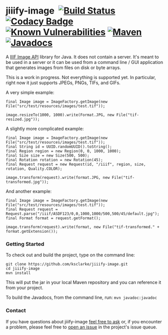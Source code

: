 # jiiify-image &nbsp;[![Build Status](https://travis-ci.org/ksclarke/jiiify-image.svg)](https://travis-ci.org/ksclarke/jiiify-image) [![Codacy Badge](https://api.codacy.com/project/badge/Coverage/39ce86dea4e94e969aba8b50a42cf7f8)](https://www.codacy.com/app/ksclarke/jiiify-image?utm_source=github.com&utm_medium=referral&utm_content=ksclarke/jiiify-image&utm_campaign=Badge_Coverage) [![Known Vulnerabilities](https://snyk.io/test/github/ksclarke/jiiify-image/badge.svg)](https://snyk.io/test/github/ksclarke/jiiify-image) [![Maven](https://img.shields.io/maven-metadata/v/http/central.maven.org/maven2/info/freelibrary/jiiify-image/maven-metadata.xml.svg?colorB=brightgreen)](http://mvnrepository.com/artifact/info.freelibrary/jiiify-image) [![Javadocs](http://javadoc.io/badge/info.freelibrary/jiiify-image.svg)](http://projects.freelibrary.info/jiiify-image/javadocs.html)

A [IIIF Image API](http://iiif.io/api/image) library for Java. It does not contain a server. It's meant to be used in a server or it can be used from a command line / GUI application that generates images from files on disk or byte arrays.

This is a work in progress. Not everything is supported yet. In particular, right now it just supports JPEGs, PNGs, TIFs, and GIFs.

A very simple example:

    final Image image = ImageFactory.getImage(new File("src/test/resources/images/test.tif"));
    
    image.resizeTo(1000, 1000).write(Format.JPG, new File("tif-resized.jpg"));

A slightly more complicated example:

    final Image image = ImageFactory.getImage(new File("src/test/resources/images/test.tif"));
    final String id = UUID.randomUUID().toString();
    final Region region = new Region(0, 0, 1000, 1000);
    final Size size = new Size(500, 500);
    final Rotation rotation = new Rotation(45);
    final Request request = new Request(id, "/iiif", region, size, rotation, Quality.COLOR);

    image.transform(request).write(format.JPG, new File("tif-transformed.jpg"));

And another example:

    final Image image = ImageFactory.getImage(new File("src/test/resources/images/test.tif"));
    final Request request = Request.parse("/iiif/ASDF123/0,0,1000,1000/500,500/45/default.jpg");
    final Format format = request.getFormat();

    image.transform(request).write(format, new File("tif-transformed." + format.getExtension());

### Getting Started

To check out and build the project, type on the command line:

    git clone https://github.com/ksclarke/jiiify-image.git
    cd jiiify-image
    mvn install

This will put the jar in your local Maven repository and you can reference it from your project.

To build the Javadocs, from the command line, run: `mvn javadoc:javadoc`

### Contact

If you have questions about jiiify-image <a href="mailto:ksclarke@ksclarke.io">feel free to ask</a> or, if you encounter a problem, please feel free to [open an issue](https://github.com/ksclarke/jiiify-image/issues "GitHub Issue Queue") in the project's issue queue.
